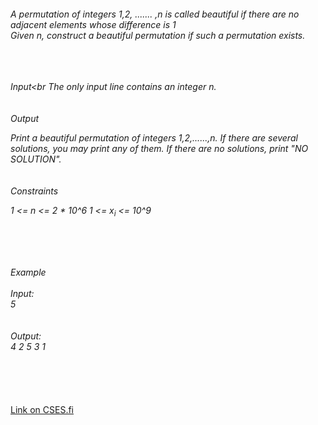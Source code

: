 <h6>
A permutation of integers 1,2, ....... ,n is called beautiful if there are no adjacent elements whose difference is 1
<br>Given n, construct a beautiful permutation if such a permutation exists.

<br><br><br>
Input<br
The only input line contains an integer n.
 <br><br><br>
Output <br>

Print a beautiful permutation of integers 1,2,......,n. If there are several solutions, you may print any of them. If there are no solutions, print "NO SOLUTION".
<br><br><br>
Constraints
<br>

1 <= n <= 2 * 10^6
1 <= x<sub>i</sub> <= 10^9

<br><br><br>

Example<br><br>
Input:<br>
5<br>
<br><br>
Output: <br>
4 2 5 3 1
</h6><br><br><br><a href="https://cses.fi/problemset/task/1070">Link on CSES.fi</a>
